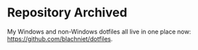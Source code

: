 # Repository Archived

My Windows and non-Windows dotfiles all live in one place now: https://github.com/blachniet/dotfiles.
